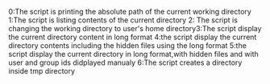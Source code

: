 0:The script is printing the absolute path of the current working directory
1:The script is listing contents of the current directory
2: The script is changing the working directory to user's home directory3:The script display the current directory content in long format
4:the script display the current directory contents including the hidden files using the long format
5:the script display the current directory  in long format,with hidden files and with user and group ids didplayed manualy
6:The script creates a directory inside tmp directory
